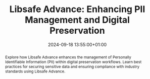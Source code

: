 ---
abstract: Explore how Libsafe Advance enhances the management of Personally Identifiable
  Information (PII) within digital preservation workflows. Learn best practices for
  securing sensitive data and ensuring compliance with industry standards using Libsafe
  Advance.
creators:
- Lia Radovic
- ' Miguel Blanco'
- ' Sofia Pedroza'
date: 2024-09-18 13:55:00+01:00
document_url: null
grand_parent: iPRES
institutions: []
keywords:
- information management principles
- from document to data
landing_page_url: ''
language: eng
layout: publication
license: Creative Commons Zero (CC0-1.0)
notes_url: https://docs.google.com/document/d/1oGwEZLx1UYUbtMQ5Y_bsh7skzl1XkOIDvzMjo2NBDSI/edit#heading=h.aar4tupij1po
parent: iPRES 2024
publication_type: tool demo
size: null
slides_url: ''
source_name: iPRES
stream_url: https://www.archief.vlaanderen.be/archief/records/dossiers/5acb210228ce4315ae650812d056a482329eb83ed2dc42398a51505dc153be81/documents/455bf375e860488394867726471cd880363eb1e08e0c430b93d4a756efde7bc3
title: 'Libsafe Advance: Enhancing PII Management and Digital Preservation'
year: 2024
---